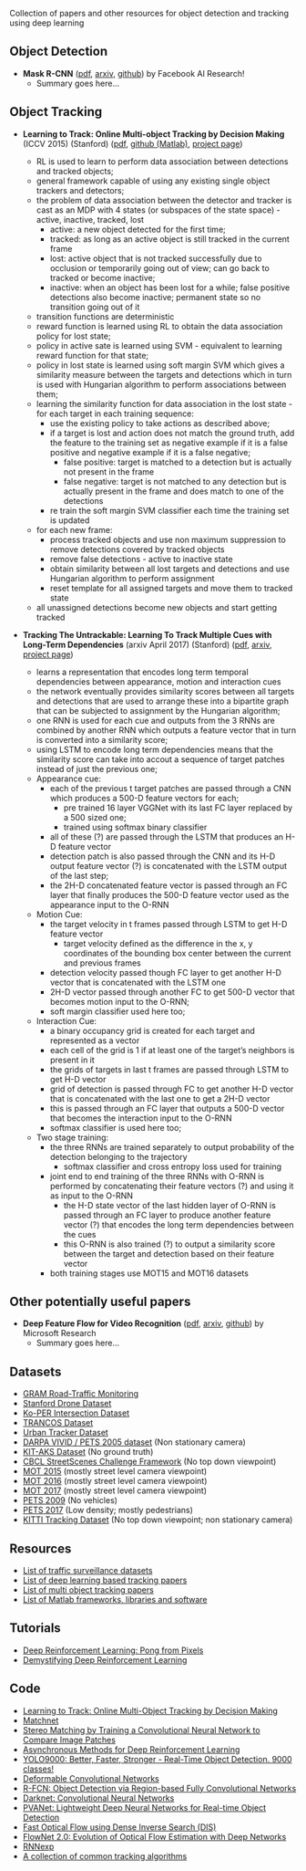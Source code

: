 Collection of papers and other resources for object detection and tracking using deep learning

## Object Detection
- **Mask R-CNN** ([pdf](https://github.com/abhineet123/Deep-Learning-for-Tracking-and-Detection/blob/master/Object%20Detection/Xizhou%20Zhu%2C%20Deep%20Feature%20Flow%20For%20Video%20Recognition%2C%202016.pdf), [arxiv](https://arxiv.org/abs/1703.06870), [github](https://github.com/CharlesShang/FastMaskRCNN)) by Facebook AI Research!
  * Summary goes here...
## Object Tracking
- **Learning to Track: Online Multi-object Tracking by Decision Making** (ICCV 2015) (Stanford) ([pdf](https://github.com/abhineet123/Deep-Learning-for-Tracking-and-Detection/blob/master/Tracking/Learning%20to%20Track%20Online%20Multi-object%20Tracking%20by%20Decision%20Making%20%20iccv15.pdf), [github (Matlab)](https://github.com/yuxng/MDP_Tracking), [project page](https://yuxng.github.io/))
  * RL is used to learn to perform data association between detections and tracked objects;
  * general framework capable of using any existing single object trackers and detectors;
  * the problem of data association between the detector and tracker is cast as an MDP with 4 states (or subspaces of the state space) - active, inactive, tracked, lost
    * active: a new object detected for the first time; 
    * tracked: as long as an active object is still tracked in the current frame
    * lost: active object that is not tracked successfully due to occlusion or temporarily going out of view; can go back to tracked or become inactive;
    * inactive: when an object has been lost for a while; false positive detections also become inactive; permanent state so no transition going out of it
  * transition functions are deterministic
  * reward function is learned using RL to obtain the data association policy for lost state;
  * policy in active sate is learned using SVM - equivalent to learning reward function for that state;
  * policy in lost state is learned using soft margin SVM which gives a similarity measure between the targets and detections which in turn is used with Hungarian algorithm to perform associations between them;
  * learning the similarity function for data association in the lost state - for each target in each training sequence:
    * use the existing policy to take actions as described above;
    * if a target is lost and action does not match the ground truth, add the feature to the training set as negative example if it is a false positive and negative example if it is a false negative; 
      * false positive: target is matched to a detection but is actually not present in the frame
      * false negative: target is not matched to any detection but is actually present in the frame and does match to one of the detections
    * re train the soft margin SVM classifier each time the training set is updated
  * for each new frame:
    * process tracked objects and use non maximum suppression to remove detections covered by tracked objects
    * remove false detections - active to inactive state
    * obtain similarity between all lost targets and detections and use Hungarian algorithm to perform assignment
    * reset template for all assigned targets and move them to tracked state
  * all unassigned detections become new objects and start getting tracked

- **Tracking The Untrackable: Learning To Track Multiple Cues with Long-Term Dependencies** (arxiv April 2017) (Stanford) ([pdf](https://github.com/abhineet123/Deep-Learning-for-Tracking-and-Detection/blob/master/Tracking/Deep%20Learning/Tracking%20The%20Untrackable%20Learning%20To%20Track%20Multiple%20Cues%20with%20Long-Term%20Dependencies%20ax17_4.pdf), [arxiv](https://arxiv.org/abs/1701.01909), [project page](http://web.stanford.edu/~alahi/))
	- learns a representation that encodes long term temporal dependencies between appearance, motion and interaction cues
	- the network eventually provides similarity scores between all targets and detections that are used to arrange these into a bipartite graph that can be subjected to assignment by the Hungarian algorithm;
	- one RNN is used for each cue and outputs from the 3 RNNs are combined by another RNN which outputs a feature vector that in turn is converted into a similarity score;
	- using LSTM to encode long term dependencies means that the similarity score can take into accout a sequence of target patches instead of just the previous one;
	- Appearance cue: 
		- each of the previous t target patches are passed through a CNN which produces a 500-D feature vectors for each;
			- pre trained 16 layer VGGNet with its last FC layer replaced by a 500 sized one;
			- trained using softmax binary classifier
		- all of these (?) are passed through the LSTM that produces an H-D feature vector
		- detection patch is also 
	passed through the CNN and its H-D output feature vector (?) is 
	concatenated with the LSTM output of the last step;
		- the 2H-D concatenated feature
	 vector is passed through an FC layer that finally produces the 500-D 
	feature vector used as the appearance input to the O-RNN
	- Motion Cue:
		- the target velocity in  t frames passed through LSTM to get H-D feature vector
			- target velocity defined as 
	the difference in the x, y coordinates of the bounding box center 
	between the current and previous frames
		- detection velocity passed though FC layer to get another H-D vector that is concatenated with the LSTM one
		- 2H-D vector passed through another FC to get 500-D vector that becomes motion input to the O-RNN;
		-  soft margin classifier used here too;
	- Interaction Cue:
		- a binary occupancy grid is created for each target and represented as a vector
		- each cell of the grid is 1 if at least one of the target’s neighbors is present in it
		- the grids of targets in last t frames are passed through LSTM to get H-D vector
		- grid of detection is passed through FC to get another H-D vector that is concatenated with the last one to get a 2H-D vector
		- this is passed through an FC layer that outputs a 500-D vector that becomes the interaction input to the O-RNN
		- softmax classifier is used here too;
	- Two stage training:
		- the three RNNs are trained separately to output probability of the detection belonging to the trajectory
			- softmax classifier and cross entropy loss used for training
		- joint end to end training of 
	the three RNNs with O-RNN is performed by concatenating their feature 
	vectors (?) and using it as input to the O-RNN
			- the H-D state vector of the 
	last hidden layer of O-RNN  is passed through an FC layer to produce 
	another feature vector (?) that encodes the long term dependencies 
	between the cues
			- this O-RNN is also trained (?) to output a similarity score between the target and detection based on their feature vector
		- both training stages use MOT15 and MOT16 datasets

## Other potentially useful papers
- **Deep Feature Flow for Video Recognition** ([pdf](https://github.com/abhineet123/Deep-Learning-for-Tracking-and-Detection/blob/master/Object%20Detection/Kaiming%20He%2C%20Mask%20R-CNN%2C%202017.pdf), [arxiv](https://arxiv.org/abs/1611.07715), [github](https://github.com/msracver/Deep-Feature-Flow)) by Microsoft Research
  * Summary goes here...

## Datasets
- [GRAM Road-Traffic Monitoring](http://agamenon.tsc.uah.es/Personales/rlopez/data/rtm/)
- [Stanford Drone Dataset](http://cvgl.stanford.edu/projects/uav_data/)
- [Ko-PER Intersection Dataset](http://www.uni-ulm.de/in/mrm/forschung/datensaetze.html)
- [TRANCOS Dataset](http://agamenon.tsc.uah.es/Personales/rlopez/data/trancos/)
- [Urban Tracker Dataset](https://www.jpjodoin.com/urbantracker/dataset.html)
- [DARPA VIVID / PETS 2005 dataset](http://vision.cse.psu.edu/data/vividEval/datasets/datasets.html) (Non stationary camera)
- [KIT-AKS Dataset](http://i21www.ira.uka.de/image_sequences/) (No ground truth)
- [CBCL StreetScenes Challenge Framework](http://cbcl.mit.edu/software-datasets/streetscenes/) (No top down viewpoint)
- [MOT 2015](https://motchallenge.net/data/2D_MOT_2015/) (mostly street level camera viewpoint)
- [MOT 2016](https://motchallenge.net/data/MOT16/) (mostly street level camera viewpoint)
- [MOT 2017](https://motchallenge.net/data/MOT17/) (mostly street level camera viewpoint)
- [PETS 2009](http://www.cvg.reading.ac.uk/PETS2009/a.html) (No vehicles)
- [PETS 2017](https://motchallenge.net/data/PETS2017/) (Low density; mostly pedestrians)
- [KITTI Tracking Dataset](http://www.cvlibs.net/datasets/kitti/eval_tracking.php) (No top down viewpoint; non stationary camera)

## Resources
- [List of traffic surveillance datasets](https://github.com/gustavovelascoh/traffic-surveillance-dataset) 
- [List of deep learning based tracking papers](https://github.com/handong1587/handong1587.github.io/blob/master/_posts/deep_learning/2015-10-09-tracking.md)
- [List of multi object tracking papers](http://perception.yale.edu/Brian/refGuides/MOT.html)
- [List of Matlab frameworks, libraries and software](https://github.com/uhub/awesome-matlab)

## Tutorials
- [Deep Reinforcement Learning: Pong from Pixels](http://karpathy.github.io/2016/05/31/rl/)
- [Demystifying Deep Reinforcement Learning](https://www.intelnervana.com/demystifying-deep-reinforcement-learning/)

## Code
- [Learning to Track: Online Multi-Object Tracking by Decision Making](https://github.com/yuxng/MDP_Tracking)
- [Matchnet](https://github.com/hanxf/matchnet)
- [Stereo Matching by Training a Convolutional Neural Network to Compare Image Patches](https://github.com/jzbontar/mc-cnn)
- [Asynchronous Methods for Deep Reinforcement Learning ](https://github.com/miyosuda/async_deep_reinforce)
- [YOLO9000: Better, Faster, Stronger - Real-Time Object Detection. 9000 classes! ](https://github.com/philipperemy/yolo-9000)
- [Deformable Convolutional Networks](https://github.com/msracver/Deformable-ConvNets)
- [R-FCN: Object Detection via Region-based Fully Convolutional Networks](https://github.com/daijifeng001/R-FCN)
- [Darknet: Convolutional Neural Networks](https://github.com/pjreddie/darknet)
- [PVANet: Lightweight Deep Neural Networks for Real-time Object Detection](https://github.com/sanghoon/pva-faster-rcnn)
- [Fast Optical Flow using Dense Inverse Search (DIS)](https://github.com/tikroeger/OF_DIS)
- [FlowNet 2.0: Evolution of Optical Flow Estimation with Deep Networks ](https://github.com/lmb-freiburg/flownet2)
- [RNNexp](https://github.com/asheshjain399/RNNexp)
- [A collection of common tracking algorithms](https://github.com/zenhacker/TrackingAlgoCollection)

